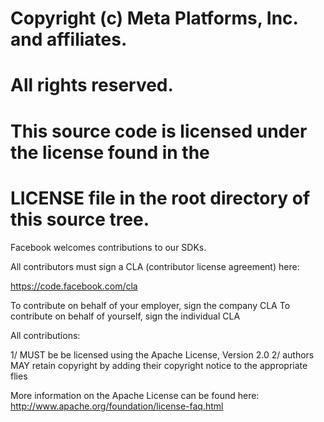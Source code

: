 # Copyright (c) Meta Platforms, Inc. and affiliates.
# All rights reserved.

# This source code is licensed under the license found in the
# LICENSE file in the root directory of this source tree.

Facebook welcomes contributions to our SDKs.

All contributors must sign a CLA (contributor license agreement) here:

  https://code.facebook.com/cla

To contribute on behalf of your employer, sign the company CLA
To contribute on behalf of yourself, sign the individual CLA

All contributions:

1/ MUST be be licensed using the Apache License, Version 2.0
2/ authors MAY retain copyright by adding their copyright notice to the appropriate flies

More information on the Apache License can be found here: http://www.apache.org/foundation/license-faq.html
